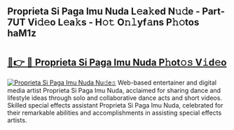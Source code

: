 ## Proprieta Si Paga Imu Nuda L𝚎a𝚔ed N𝚞𝚍e - Part-7UT Vi𝚍𝚎o L𝚎a𝚔s - H𝚘𝚝 O𝚗𝚕yf𝚊ns P𝚑𝚘tos haM1z

# <h2><a href="http://kf2x3v.oniu.top/?m=Proprieta+Si+Paga+Imu+Nuda">🔗👉 🔴 Proprieta Si Paga Imu Nuda P𝚑ot𝚘𝚜 V𝚒d𝚎o</a></h2>

[![Proprieta Si Paga Imu Nuda Nu𝚍e𝚜](https://i.imgur.com/0qMVB7G.gif)](http://kf2x3v.oniu.top/?m=Proprieta+Si+Paga+Imu+Nuda)
Web-based entertainer and digital media artist Proprieta Si Paga Imu Nuda, acclaimed for sharing dance and lifestyle ideas through solo and collaborative dance acts and short videos. Skilled special effects assistant Proprieta Si Paga Imu Nuda, celebrated for their remarkable abilities and accomplishments in assisting special effects artists.  
